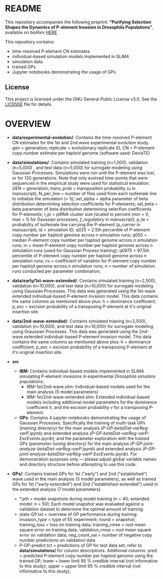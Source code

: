 # README

This repository accompanies the following preprint: **"Purifying Selection Shapes the Dynamics of P-element Invasion in Drosophila Populations"**, available on bioRxiv [HERE](https://www.biorxiv.org/content/10.1101/2024.12.17.628872v2)

This repository contains:
- time-resolved P-element CN estimates
- individual-based simulation models implemented in SLiM4
- simulation data
- trained GPs
- Jupyter notebooks demonstrating the usage of GPs

## License
This project is licensed under the GNU General Public License v3.0. See the [LICENSE](./LICENSE) file for details.


# OVERVIEW

- **data/experimental-evolution/**: Contains the time-resolved P-element CN estimates for the 1st and 2nd wave experimental evolution study. 
gen = generation; replicate = evolutionary replicate ID, CN = P-element copy number estimate per haploid genome (software used: DeviaTE)

- **data/simulations/**: Contains simulated training (n=1,000), validation (n=5,000) , and test data (n=5,000) for surrogate modeling using Gaussian Processes. Simulations were run until the P-element was lost, or for 120 generations. Note that only evolved time-points that were sequenced in the empirical study were used for statistical emulation. GEN = generation;	trans_prob = transposition probability (*u* in manuscript); N_per_line	= number of flies used from each isofemale line to initialize the simulation (= 5); sel_alpha = alpha parameter of beta distribution determining selection coefficients for P-elements;	sel_beta = beta parameter of beta distribution determining selecfion  coefficients for P-elements;	l_pi = piRNA cluster size (scaled to percent (min = 0, max = 1) for Gaussian processes, *f_regulatory* in manuscript);	p_te = probability of isofemale line carrying the P-element (*p_carrier* in manuscript);	id = simulation ID;	q025 = 2.5th percentile of P-element copy number per haploid genome across *n* simulation runs;	q050 = median P-element copy number per haploid genome across *n* simulation runs;	m = mean P-element copy number per haploid genome across *n* simulation runs (used for Gaussian Process training);	q0975 = 97.5th percentile of P-element copy number per haploid genome across *n* simulation runs;	cv = coefficient of variation for P-element copy number per haploid genome across *n* simulation runs;	n = number of simulation runs conducted per parameter combination;
- **data/early/1st-wave-extended/**: Contains simulated training (n=2,500), validation (n=10,000), and test data (n=10,000) for surrogate modeling using Gaussian Processes. This data was generated using the 1st-wave extended individual-based P-element invasion model. This data contains the same columns as mentioned above plus: h = dominance coefficient; p_exc = excision probability of a transposing P-element at it's original insertion site.
- **data/2nd-wave-extended/**: Contains simulated trianing (n=2,500), validation (n=10,000), and test data (n=10,000) for surrogate modeling using Graussian Processes. This data was generated using the 2nd-wave extended individual-based P-element invasion model. This data contains the same columns as mentioned above plus: h = dominance coefficient; p_exc = excision probability of a transposing P-element at it's original insertion site. 
  
- **src**
    - **IBM**: Contains individual-based models implemented in SLiM4 simulating P-element invasions in experimental *Drosophila simulans* populations.
        - IBM-1st/2nd-wave.slim: Individual-based models used for the main analysis (5 model parameters)
        - IBM-1st/2nd-wave-extended.slim: Extended individual-based models including additional model parameters for the dominance coefficient *h*, and the excision probability *v* for a transposing P-element. 
    - **GPs**: Contains 4 jupyter notebooks demonstrating the usage of Gaussian Processes. Specifically the training of multi-task GPs (*training* directory) for the main analysis (*P-GP-betaDist-varReg-varP.ipynb*) and extended analysis (*P-GP-betaDist-varReg-varP-ExcEvents.ipynb*); and the parameter exploration with the trained GPs (*parameter-tuning* directory) for the main analysis (*P-GP-joint-analyze-betaDist-varReg-varP.ipynb*) and extended analysis (*P-GP-joint-analyze-betaDist-varReg-varP-ExcEvents.ipynb*). For demonstration purposes only — please adjust global variable names and directory structure before attempting to use this code.

- **GPs/**: Contains trained GPs for 1st ("early") and 2nd ("established") wave used in the main analysis (5 model parameters), as well as trained GPs for 1st ("early-extended") and 2nd ("established-extended") used in the extended analysis (7 model parameters).
    - *.pth = model snapshots during model training (n = 40; extended model: n = 50); Each model snapshot was evaluated against a validation dataset to determine the optimal amount of training.
    - stats-GP.txt = overview of GP performance during training: invasion_type = type of EE experiment;	round = snapshot;	training_loss = loss on training data;	training_rmse	 = root mean square error on training data; validation_rmse = root mean square error on validation data;	neg_count_val = number of negative copy number predictions on validation data
    - P-GP-predict.tct = predictions of GP for test data set; refer to **data/simulations/** for column descriptions. Additional columns: pred = predicted P-element copy number per haploid genome using the trained GP; lower = lower limit 95 % credible interval (not informative to this study); upper = upper limit 95 % credible interval (not informative to this study);

